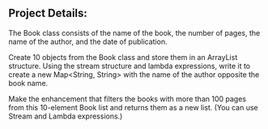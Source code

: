 ## Project Details:
The Book class consists of the name of the book, the number of pages, the name of the author, and the date of publication.

Create 10 objects from the Book class and store them in an ArrayList structure. Using the stream structure and lambda expressions, write it to create a new Map<String, String> with the name of the author opposite the book name.

Make the enhancement that filters the books with more than 100 pages from this 10-element Book list and returns them as a new list. (You can use Stream and Lambda expressions.)
